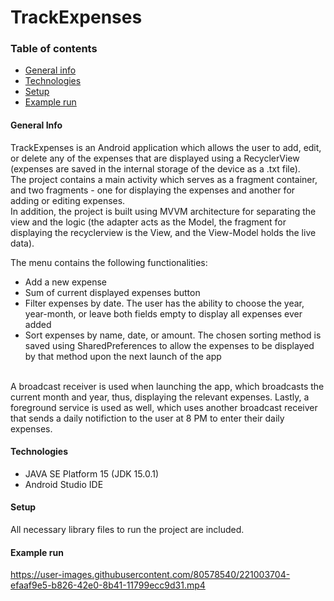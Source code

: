 # TrackExpenses

### Table of contents
* [General info](#general-info)
* [Technologies](#technologies)
* [Setup](#setup)
* [Example run](#example-run)

#### General Info
TrackExpenses is an Android application which allows the user to add, edit, or delete any of the expenses that are displayed using a RecyclerView (expenses are saved in the internal storage of the device as a .txt file).<br>
The project contains a main activity which serves as a fragment container, and two fragments - one for displaying the expenses and another for adding or editing expenses.<br>
In addition, the project is built using MVVM architecture for separating the view and the logic (the adapter acts as the Model, the fragment for displaying the recyclerview is the View, and the View-Model holds the live data).<br>

The menu contains the following functionalities:
* Add a new expense
* Sum of current displayed expenses button
* Filter expenses by date. The user has the ability to choose the year, year-month, or leave both fields empty to display all expenses ever added
* Sort expenses by name, date, or amount. The chosen sorting method is saved using SharedPreferences to allow the expenses to be displayed by that method upon the next launch of the app

<br>A broadcast receiver is used when launching the app, which broadcasts the current month and year, thus, displaying the relevant expenses. Lastly, a foreground service is used as well, which uses another broadcast receiver that sends a daily notifiction to the user at 8 PM to enter their daily expenses.

#### Technologies
* JAVA SE Platform 15 (JDK 15.0.1)
* Android Studio IDE

#### Setup
All necessary library files to run the project are included.

#### Example run
https://user-images.githubusercontent.com/80578540/221003704-efaaf9e5-b826-42e0-8b41-11799ecc9d31.mp4
